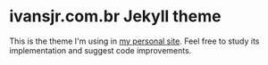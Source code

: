# ivansjr.com.br Jekyll theme

This is the theme I'm using in [my personal site](http://ivansjr.com.br). Feel free to study its implementation and suggest code improvements.